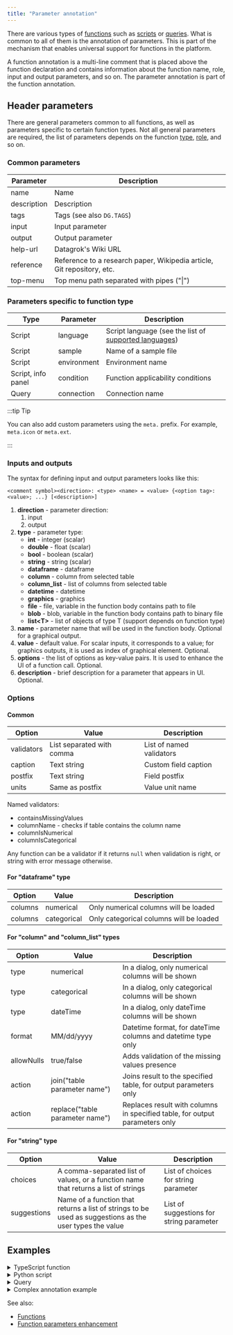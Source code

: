 ```yaml
---
title: "Parameter annotation"
---
```


There are various types of [functions](functions.md) such as [scripts](../../compute/scripting.md) or
[queries](../../access/data-query.md). What is common to all of them is the annotation of parameters. This is part of
the mechanism that enables universal support for functions in the platform.

A function annotation is a multi-line comment that is placed above the function declaration and contains information
about the function name, role, input and output parameters, and so on. The parameter annotation is part of the function
annotation.

## Header parameters

There are general parameters common to all functions, as well as parameters specific to certain function types. Not all
general parameters are required, the list of parameters depends on the function
[type](#parameters-specific-to-function-type), [role](../../develop/function-roles.md), and so on.

### Common parameters

| Parameter   | Description                                                                         |
|-------------|-------------------------------------------------------------------------------------|
| name        | Name                                                                                |
| description | Description                                                                         |
| tags        | Tags (see also `DG.TAGS`)                                                           |
| input       | Input parameter                                                                     |
| output      | Output parameter                                                                    |
| help-url    | Datagrok's Wiki URL                                                                 |
| reference   | Reference to a research paper, Wikipedia article, Git repository, etc.              |
| top-menu    | Top menu path separated with pipes ("\|")                                           |

### Parameters specific to function type

| Type       | Parameter   | Description                                                                                             |
|------------|-------------|---------------------------------------------------------------------------------------------------------|
| Script     | language    | Script language (see the list of [supported languages](../../compute/scripting.md#supported-languages)) |
| Script     | sample      | Name of a sample file                                                                                   |
| Script     | environment | Environment name                                                                                        |
| Script, info panel | condition   | Function applicability conditions                                                               |
| Query      | connection  | Connection name                                                                                         |

:::tip Tip

You can also add custom parameters using the `meta.` prefix. For example, `meta.icon` or `meta.ext`.

:::

### Inputs and outputs

The syntax for defining input and output parameters looks like this:

```
<comment symbol><direction>: <type> <name> = <value> {<option tag>:<value>; ...} [<description>]
```

1. **direction** - parameter direction:
    1. input
    2. output
2. **type** - parameter type:
    * **int** - integer (scalar)
    * **double** - float (scalar)
    * **bool** - boolean (scalar)
    * **string** - string (scalar)
    * **dataframe** - dataframe
    * **column** - column from selected table
    * **column_list** - list of columns from selected table
    * **datetime** - datetime
    * **graphics** - graphics
    * **file** - file, variable in the function body contains path to file
    * **blob** - blob, variable in the function body contains path to binary file
    * **list<T\>** - list of objects of type T (support depends on function type)
3. **name** - parameter name that will be used in the function body. Optional for a graphical output.
4. **value** - default value. For scalar inputs, it corresponds to a value; for graphics outputs, it is used as index of
   graphical element. Optional.
5. **options** - the list of options as key-value pairs. It is used to enhance the UI of a function call. Optional.
6. **description** - brief description for a parameter that appears in UI. Optional.

### Options

#### Common

| Option     | Value                     | Description              |
|------------|---------------------------|--------------------------|
| validators | List separated with comma | List of named validators |
| caption    | Text string               | Custom field caption     |
| postfix    | Text string               | Field postfix            |
| units      | Same as postfix           | Value unit name          |

Named validators:

* containsMissingValues
* columnName - checks if table contains the column name
* columnIsNumerical
* columnIsCategorical

Any function can be a validator if it returns `null` when validation is right, or string with error message otherwise.

#### For "dataframe" type

| Option      | Value       | Description                             |
|-------------|-------------|-----------------------------------------|
| columns     | numerical   | Only numerical columns will be loaded   |
| columns     | categorical | Only categorical columns will be loaded |

#### For "column" and "column_list" types

| Option     | Value                           | Description                                                                 |
|------------|---------------------------------|-----------------------------------------------------------------------------|
| type       | numerical                       | In a dialog, only numerical columns will be shown                           |
| type       | categorical                     | In a dialog, only categorical columns will be shown                         |
| type       | dateTime                        | In a dialog, only dateTime columns will be shown                            |
| format     | MM/dd/yyyy                      | Datetime format, for dateTime columns and datetime type only                |
| allowNulls | true/false                      | Adds validation of the missing values presence                              |
| action     | join("table parameter name")    | Joins result to the specified table, for output parameters only             |
| action     | replace("table parameter name") | Replaces result with columns in specified table, for output parameters only |

#### For "string" type

| Option      | Value                                                                                      | Description                              |
|-------------|--------------------------------------------------------------------------------------------|------------------------------------------|
| choices     | A comma-separated list of values, or a function name that returns a list of strings        | List of choices for string parameter     |
| suggestions | Name of a function that returns a list of strings to be used as suggestions as the user types the value | List of suggestions for string parameter |

## Examples

<details>
<summary> TypeScript function </summary>
<div>

```ts
//name: Len
//description: Calculates the length of a string
//input: string s
//output: int n
export function getLength(s: string): number {
  return s.length;
}
```

</div>
</details>

<details>
<summary> Python script </summary>
<div>

```python
#name: Template
#description: Calculates number of cells in the table
#language: python
#tags: template, demo
#sample: cars.csv
#input: dataframe table [Data table]
#output: int count [Number of cells in table]
count = table.shape[0] * table.shape[1]
```

</div>
</details>

<details>
<summary> Query </summary>
<div>

```sql
--name: protein classification
--connection: chembl
select * from protein_classification;
--end
```

</div>
</details>

<details>
<summary> Complex annotation example </summary>
<div>

```python
#input: dataframe t1 {columns:numerical} [first input data table]
#input: dataframe t2 {columns:numerical} [second input data table]
#input: column x {type:numerical; table:t1} [x axis column name]
#input: column y {type:numerical} [y axis column name]
#input: column date {type:datetime; format:mm/dd/yyyy} [date column name]
#input: column_list numdata {type:numerical; table:t1} [numerical columns names]
#input: int numcomp = 2 {range:2-7} [number of components]
#input: bool center = true [number of components]
#input: string type = high {choices: ["high", "low"]} [type of filter]
#output: dataframe result {action:join(t1)} [pca components]
#output: graphics scatter [scatter plot]
```

</div>
</details>

See also:

* [Functions](functions.md)
* [Function parameters enhancement](func-params-enhancement.md)

